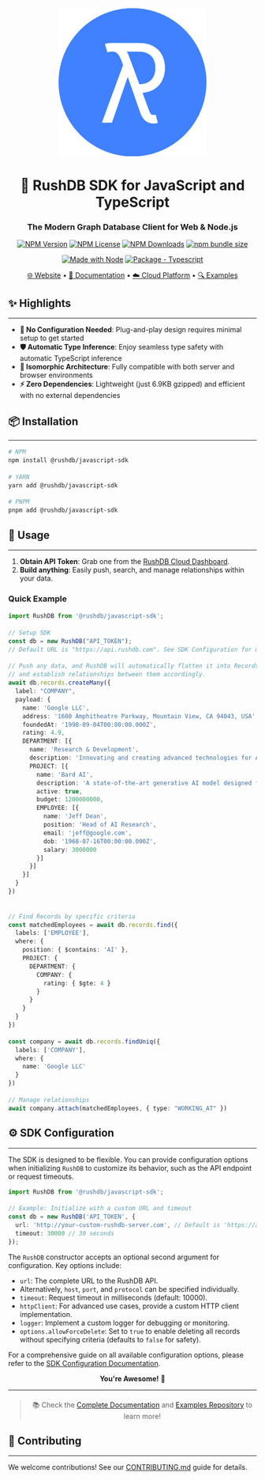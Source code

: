 <div align="center">

![RushDB Logo](https://raw.githubusercontent.com/rush-db/rushdb/main/rushdb-logo.svg)

# 🚀 RushDB SDK for JavaScript and TypeScript

### The Modern Graph Database Client for Web & Node.js

[![NPM Version](https://img.shields.io/npm/v/%40rushdb%2Fjavascript-sdk)](https://www.npmjs.com/package/@rushdb/javascript-sdk)
[![NPM License](https://img.shields.io/npm/l/%40rushdb%2Fjavascript-sdk)](#license "Go to license section")
[![NPM Downloads](https://img.shields.io/npm/dw/%40rushdb%2Fjavascript-sdk)](https://www.npmjs.com/package/@rushdb/javascript-sdk)
[![npm bundle size](https://img.shields.io/bundlephobia/minzip/%40rushdb%2Fjavascript-sdk)](https://bundlephobia.com/package/@rushdb/javascript-sdk)

[![Made with Node](https://img.shields.io/badge/dynamic/json?label=node&query=%24.engines%5B%22node%22%5D&url=https%3A%2F%2Fraw.githubusercontent.com%2Frush-db%2Frushdb%2Fmain%2Fpackage.json)](https://nodejs.org "Go to Node.js homepage")
[![Package - Typescript](https://img.shields.io/github/package-json/dependency-version/rush-db/rushdb/dev/typescript?logo=typescript&logoColor=white)](https://www.npmjs.com/package/typescript "Go to TypeScript on NPM")

[🌐 Website](https://rushdb.com) • [📖 Documentation](https://docs.rushdb.com) • [☁️ Cloud Platform](https://app.rushdb.com) • [🔍 Examples](https://github.com/rush-db/examples)
</div>

## ✨ Highlights

---

- **🔌 No Configuration Needed**: Plug-and-play design requires minimal setup to get started
- **🛡️ Automatic Type Inference**: Enjoy seamless type safety with automatic TypeScript inference
- **🔄 Isomorphic Architecture**: Fully compatible with both server and browser environments
- **⚡ Zero Dependencies**: Lightweight (just 6.9KB gzipped) and efficient with no external dependencies


## 📦 Installation

---
```bash
# NPM
npm install @rushdb/javascript-sdk

# YARN
yarn add @rushdb/javascript-sdk

# PNPM
pnpm add @rushdb/javascript-sdk
```


## 🚀 Usage

---

1. **Obtain API Token**: Grab one from the [RushDB Cloud Dashboard](https://app.rushdb.com).
2. **Build anything**: Easily push, search, and manage relationships within your data.

### Quick Example
```ts
import RushDB from '@rushdb/javascript-sdk';

// Setup SDK
const db = new RushDB("API_TOKEN");
// Default URL is "https://api.rushdb.com". See SDK Configuration for more options.

// Push any data, and RushDB will automatically flatten it into Records
// and establish relationships between them accordingly.
await db.records.createMany({
  label: "COMPANY",
  payload: {
    name: 'Google LLC',
    address: '1600 Amphitheatre Parkway, Mountain View, CA 94043, USA',
    foundedAt: '1998-09-04T00:00:00.000Z',
    rating: 4.9,
    DEPARTMENT: [{
      name: 'Research & Development',
      description: 'Innovating and creating advanced technologies for AI, cloud computing, and consumer devices.',
      PROJECT: [{
        name: 'Bard AI',
        description: 'A state-of-the-art generative AI model designed for natural language understanding and creation.',
        active: true,
        budget: 1200000000,
        EMPLOYEE: [{
          name: 'Jeff Dean',
          position: 'Head of AI Research',
          email: 'jeff@google.com',
          dob: '1968-07-16T00:00:00.000Z',
          salary: 3000000
        }]
      }]
    }]
  }
})


// Find Records by specific criteria
const matchedEmployees = await db.records.find({
  labels: ['EMPLOYEE'],
  where: {
    position: { $contains: 'AI' },
    PROJECT: {
      DEPARTMENT: {
        COMPANY: {
          rating: { $gte: 4 }
        }
      }
    }
  }
})

const company = await db.records.findUniq({
  labels: ['COMPANY'],
  where: {
    name: 'Google LLC'
  }
})

// Manage relationships
await company.attach(matchedEmployees, { type: "WORKING_AT" })
```

## ⚙️ SDK Configuration
---
The SDK is designed to be flexible. You can provide configuration options when initializing `RushDB` to customize its behavior, such as the API endpoint or request timeouts.

```typescript
import RushDB from '@rushdb/javascript-sdk';

// Example: Initialize with a custom URL and timeout
const db = new RushDB('API_TOKEN', {
  url: 'http://your-custom-rushdb-server.com', // Default is 'https://api.rushdb.com'
  timeout: 30000 // 30 seconds
});
```

The `RushDB` constructor accepts an optional second argument for configuration. Key options include:
- `url`: The complete URL to the RushDB API.
- Alternatively, `host`, `port`, and `protocol` can be specified individually.
- `timeout`: Request timeout in milliseconds (default: 10000).
- `httpClient`: For advanced use cases, provide a custom HTTP client implementation.
- `logger`: Implement a custom logger for debugging or monitoring.
- `options.allowForceDelete`: Set to `true` to enable deleting all records without specifying criteria (defaults to `false` for safety).

For a comprehensive guide on all available configuration options, please refer to the [SDK Configuration Documentation](https://docs.rushdb.com/typescript-sdk/introduction#sdk-configuration-options).

<div align="center">
<b>You're Awesome!</b>  🚀
</div>

---

<div align="center" style="margin-top: 20px">

> 📚 Check the [Complete Documentation](https://docs.rushdb.com/typescript-sdk/introduction) and [Examples Repository](https://github.com/rush-db/examples) to learn more!

</div>


## 🤝 Contributing

---
We welcome contributions! See our [CONTRIBUTING.md](CONTRIBUTING.md) guide for details.

